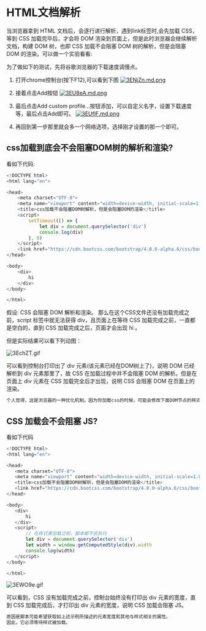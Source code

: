 # HTML文档解析
当浏览器拿到 HTML 文档后，会逐行进行解析，遇到link标签时,会先加载 CSS，等到 CSS 加载完毕后，才会将 DOM 渲染到页面上，但是此时浏览器会继续解析文档，构建 DOM 树，也即 CSS 加载不会阻塞 DOM 树的解析，但是会阻塞 DOM 的渲染。可以做一个实验看看:

为了做如下的测试，先将谷歌浏览器的下载速度调慢点。

1. 打开chrome控制台(按下F12),可以看到下图
[![3ENjZn.md.png](https://s2.ax1x.com/2020/02/19/3ENjZn.md.png)](https://imgchr.com/i/3ENjZn)

2. 接着点击Add按钮
[![3EU8eA.md.png](https://s2.ax1x.com/2020/02/19/3EU8eA.md.png)](https://imgchr.com/i/3EU8eA)

3. 最后点击Add custom profile...按钮添加，可以自定义名字，设置下载速度等，最后点击Add即可。
[![3EUflF.md.png](https://s2.ax1x.com/2020/02/19/3EUflF.md.png)](https://imgchr.com/i/3EUflF)

4. 再回到第一步那里就会多一个网络选项，选择刚才设置的那一个即可。

## css加载到底会不会阻塞DOM树的解析和渲染?
看如下代码:
```javascript
<!DOCTYPE html>
<html lang="en">

<head>
    <meta charset="UTF-8">
    <meta name="viewport" content="width=device-width, initial-scale=1.0">
    <title>css加载不会阻塞DOM树解析，但是会阻塞DOM的渲染</title>
    <script>
        setTimeout(() => {
            let div = document.querySelector('div')
            console.log(div)
        }, 0)
    </script>
    <link href="https://cdn.bootcss.com/bootstrap/4.0.0-alpha.6/css/bootstrap.css" rel="stylesheet">
</head>

<body>
    <div>
        hi
    </div>
</body>

</html>
```

假设: CSS 会阻塞 DOM 解析和渲染。
那么在这个CSS文件还没有加载完成之前，script 标签中就无法获得 div，且页面上在等待 CSS 加载完成之前，一直都是空白的，直到 CSS 加载完成之后，页面才会出现 hi 。

但是实际结果可以看下列动图：

![3EchZT.gif](https://s2.ax1x.com/2020/02/19/3EchZT.gif)

可以看到控制台打印出了 div 元素(该元素已经在DOM树上了)，说明 DOM 已经解析到 div 元素那里了，故 CSS 在加载过程中并不会阻塞 DOM 的解析。但是在页面上 div 元素在 CSS 加载完全后才出现，说明 CSS 会阻塞 DOM 在页面上的渲染。

```javascript
个人觉得，这是浏览器的一种优化机制。因为你加载css的时候，可能会修改下面DOM节点的样式，如果css加载不阻塞DOM树渲染的话，那么当css加载完之后，有可能页面中的DOM节点样式会被改变，那么此时页面又得重新重绘或者回流了，这就造成了一些没有必要的损耗。
```

## CSS 加载会不会阻塞 JS?
 看如下代码
 ```javascript
 <!DOCTYPE html>
<html lang="en">

<head>
    <meta charset="UTF-8">
    <meta name="viewport" content="width=device-width, initial-scale=1.0">
    <title>css加载不会阻塞DOM树解析，但是会阻塞DOM的渲染</title>
    <link href="https://cdn.bootcss.com/bootstrap/4.0.0-alpha.6/css/bootstrap.css" rel="stylesheet">
</head>

<body>
    <div>
        hi
    </div>
    <script>
        // 在样式表加载之前，脚本都不会执行
        let div = document.querySelector('div')
        let width = window.getComputedStyle(div).width
        console.log(width)
    </script>
</body>

</html>
 ```
![3EWO9e.gif](https://user-gold-cdn.xitu.io/2020/2/19/1705c8f17da931d6?w=1094&h=616&f=gif&s=6231822)

 可以看到，CSS 没有加载完成之前，控制台始终没有打印出 div 元素的宽度，直到 CSS 加载完成后，才打印出 div 元素的宽度，说明 CSS 加载会阻塞 JS。

 ```javascript
 原因是脚本可能希望获取如上述示例所描述的元素宽度和其他与样式相关的属性。
 因此，它必须等待样式被加载。
 ```